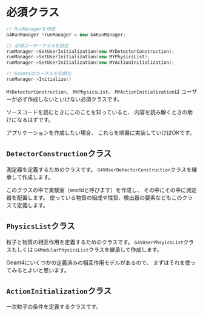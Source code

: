 # 必須クラス

```cpp
// RunManagerを作成
G4RunManager *runManager = new G4RunManager;

// 必須ユーザークラスを設定
runManager->SetUserInitialization(new MYDetectorConstruction);
runManager->SetUserInitialization(new MYPhysicsList);
runManager->SetUserInitialization(new MYActionInitialization);

// Geant4のカーネルを初期化
runManager->Initialize()
```

``MYDetectorConstruction``、
``MYPhysicsList``、
``MYActionInitialization``は
ユーザーが必ず作成しないといけない必須クラスです。

ソースコードを読むときにこのことを知っていると、
内容を読み解くときの助けになるはずです。

アプリケーションを作成したい場合、
これらを順番に実装していけばOKです。

## ``DetectorConstruction``クラス

測定器を定義するためのクラスです。
``G4VUserDetectorConstruction``クラスを継承して作成します。

このクラスの中で実験室（worldと呼びます）を作成し、
その中にその中に測定器を配置します。
使っている物質の組成や性質、検出器の要素などもこのクラスで定義します。

## ``PhysicsList``クラス

粒子と物質の相互作用を定義するためのクラスです。
``G4VUserPhsyicsList``クラスもしくは
``G4ModularPhysicsList``クラスを継承して作成します。

Geant4にいくつかの定義済みの相互作用モデルがあるので、
まずはそれを使ってみるとよいと思います。

## ``ActionInitialization``クラス

一次粒子の条件を定義するクラスです。
